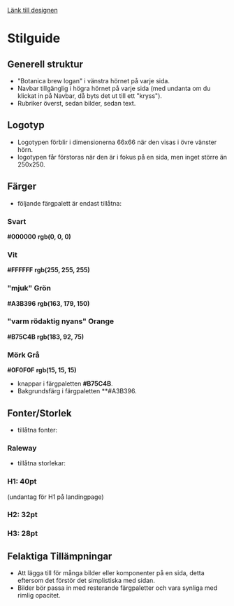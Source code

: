 [Länk till designen](https://www.figma.com/design/oE16v3auL5R53NcnNCZKUS/Botanist-UI%2FUX?node-id=0-1&t=LcKqPjhSo13aQjrf-1)

# **Stilguide**

## Generell struktur

- "Botanica brew logan" i vänstra hörnet på varje sida.
- Navbar tillgänglig i högra hörnet på varje sida (med undanta om du klickat in på Navbar, då byts det ut till ett "kryss").
- Rubriker överst, sedan bilder, sedan text.

## Logotyp

- Logotypen förblir i dimensionerna 66x66 när den visas i övre vänster hörn.
- logotypen får förstoras när den är i fokus på en sida, men inget större än 250x250.

## Färger

- följande färgpalett är endast tillåtna:

 ### Svart
 **#000000**
 **rgb(0, 0, 0)**

 ### Vit
 **#FFFFFF**
 **rgb(255, 255, 255)**

 ### "mjuk" Grön
 **#A3B396**
 **rgb(163, 179, 150)**

 ### "varm rödaktig nyans" Orange
 **#B75C4B**
 **rgb(183, 92, 75)**

 ### Mörk Grå
 **#0F0F0F**
 **rgb(15, 15, 15)**


- knappar i färgpaletten **#B75C4B**.
- Bakgrundsfärg i färgpaletten **#A3B396.

## Fonter/Storlek

- tillåtna fonter:

### Raleway

- tillåtna storlekar:

### H1: 40pt
(undantag för H1 på landingpage)

### H2: 32pt

### H3: 28pt


## Felaktiga Tillämpningar

- Att lägga till för många bilder eller komponenter på en sida, detta eftersom det förstör det simplistiska med sidan.
- Bilder bör passa in med resterande färgpaletter och vara synliga med rimlig opacitet.
